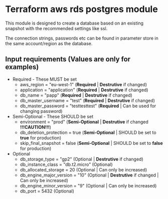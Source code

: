 # Terraform aws rds postgres module
This module is designed to create a database based on an existing snapshot with the recommended settings like ssl.

The connection strings, passwords etc can be found in parameter store in the same account/region as the database.

## Input requirements (Values are only for examples)
* Required - These MUST be set
  * aws_region = "eu-west-1" (**Required** | **Destrutive** if changed)
  * application = "application" (**Required** | **Destrutive** if changed)
  * db_name = "papp" (**Required** | **Destrutive** if changed)
  * db_master_username = "test" (**Required** | **Destrutive** if changed)
  * db_master_password = "testtesttest" (**Required** | Can be used for changing password)
* Semi-Optional - These SHOULD be set
  * environment = "prod" (**Semi-Optional** | **Destrutive** if changed **!!!CAUTION!!!**)
  * db_deletion_protection = true (**Semi-Optional** | SHOULD be set to **true** for production)
  * skip_final_snapshot = false (**Semi-Optional** | SHOULD be set to **false** for production)
* Optional
  * db_storage_type = "gp2" (Optional | **Destrutive** if changed)
  * db_instance_class = "db.t2.micro" (Optional)
  * db_allocated_storage = 20 (Optional | Can only be increased)
  * db_engine_major_version = "10" (Optional | **Destrutive** if changed | Can only be increased)
  * db_engine_minor_version = "9" (Optional | Can only be increased)
  * db_port = 5432 (Optional)
